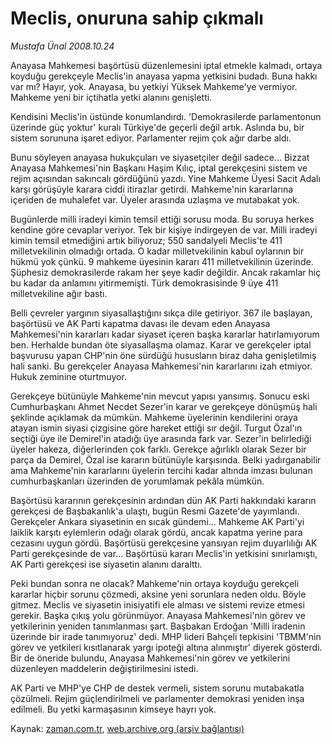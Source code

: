 # Meclis, onuruna sahip çıkmalı

*Mustafa Ünal 2008.10.24*

<tr><td class="metin" colspan="2" style="padding-top: 20px; padding-left: 5px; padding-right: 10px;">Anayasa Mahkemesi başörtüsü düzenlemesini iptal etmekle kalmadı, ortaya koyduğu gerekçeyle Meclis'in anayasa yapma yetkisini budadı. Buna hakkı var mı? Hayır, yok. Anayasa, bu yetkiyi Yüksek Mahkeme'ye vermiyor. Mahkeme yeni bir içtihatla yetki alanını genişletti.</td></tr><tr><td class="metin" colspan="2" style="padding-top: 20px; padding-left: 5px; padding-right: 10px;"><p>Kendisini Meclis'in üstünde konumlandırdı. 'Demokrasilerde parlamentonun üzerinde güç yoktur' kuralı Türkiye'de geçerli değil artık. Aslında bu, bir sistem sorununa işaret ediyor. Parlamenter rejim çok ağır darbe aldı. 
<p>Bunu söyleyen anayasa hukukçuları ve siyasetçiler değil sadece... Bizzat Anayasa Mahkemesi'nin Başkanı Haşim Kılıç, iptal gerekçesini sistem ve rejim açısından sakıncalı gördüğünü yazdı. Yine Mahkeme Üyesi Sacit Adalı karşı görüşüyle karara ciddi itirazlar getirdi. Mahkeme'nin kararlarına içeriden de muhalefet var. Üyeler arasında uzlaşma ve mutabakat yok. 
<p>Bugünlerde milli iradeyi kimin temsil ettiği sorusu moda. Bu soruya herkes kendine göre cevaplar veriyor. Tek bir kişiye indirgeyen de var. Milli iradeyi kimin temsil etmediğini artık biliyoruz; 550 sandalyeli Meclis'te 411 milletvekilinin olmadığı ortada. O kadar milletvekilinin kabul oylarının bir hükmü yok çünkü. 9 mahkeme üyesinin kararı 411 milletvekilinin üzerinde. Şüphesiz demokrasilerde rakam her şeye kadir değildir. Ancak rakamlar hiç bu kadar da anlamını yitirmemişti. Türk demokrasisinde 9 üye 411 milletvekiline ağır bastı. 
<p>Belli çevreler yargının siyasallaştığını sıkça dile getiriyor. 367 ile başlayan, başörtüsü ve AK Parti kapatma davası ile devam eden Anayasa Mahkemesi'nin kararları kadar siyaset içeren başka kararlar hatırlamıyorum ben. Herhalde bundan öte siyasallaşma olamaz. Karar ve gerekçeler iptal başvurusu yapan CHP'nin öne sürdüğü hususların biraz daha genişletilmiş hali sanki. Bu gerekçeler Anayasa Mahkemesi'nin kararlarını izah etmiyor. Hukuk zeminine oturtmuyor. 
<p>Gerekçeye bütünüyle Mahkeme'nin mevcut yapısı yansımış. Sonucu eski Cumhurbaşkanı Ahmet Necdet Sezer'in karar ve gerekçeye dönüşmüş hali şeklinde açıklamak da mümkün. Mahkeme üyelerinin kendilerini oraya atayan ismin siyasi çizgisine göre hareket ettiği sır değil. Turgut Özal'ın seçtiği üye ile Demirel'in atadığı üye arasında fark var. Sezer'in belirlediği üyeler hakeza, diğerlerinden çok farklı. Gerekçe ağırlıklı olarak Sezer bir parça da Demirel, Özal ise kararın bütünüyle karşısında. Belki yadırganabilir ama Mahkeme'nin kararlarını üyelerin tercihi kadar altında imzası bulunan cumhurbaşkanları üzerinden de yorumlamak pekâla mümkün. 
<p>Başörtüsü kararının gerekçesinin ardından dün AK Parti hakkındaki kararın gerekçesi de Başbakanlık'a ulaştı, bugün Resmi Gazete'de yayımlandı. Gerekçeler Ankara siyasetinin en sıcak gündemi... Mahkeme AK Parti'yi laiklik karşıtı eylemlerin odağı olarak gördü, ancak kapatma yerine para cezasını uygun gördü. Başörtüsü gerekçesine yansıyan rejim duyarlılığı AK Parti gerekçesinde de var... Başörtüsü kararı Meclis'in yetkisini sınırlamıştı, AK Parti gerekçesi ise siyasetin alanını daralttı. 
<p>Peki bundan sonra ne olacak? Mahkeme'nin ortaya koyduğu gerekçeli kararlar hiçbir sorunu çözmedi, aksine yeni sorunlara neden oldu. Böyle gitmez. Meclis ve siyasetin inisiyatifi ele alması ve sistemi revize etmesi gerekir. Başka çıkış yolu görünmüyor. Anayasa Mahkemesi'nin görev ve yetkilerinin yeniden tanımlanması şart. Başbakan Erdoğan 'Milli iradenin üzerinde bir irade tanımıyoruz' dedi. MHP lideri Bahçeli tepkisini 'TBMM'nin görev ve yetkileri kısıtlanarak yargı ipoteği altına alınmıştır' diyerek gösterdi. Bir de öneride bulundu, Anayasa Mahkemesi'nin görev ve yetkilerini düzenleyen maddelerin değiştirilmesini istedi. 
<p>AK Parti ve MHP'ye CHP de destek vermeli, sistem sorunu mutabakatla çözülmeli. Rejim güçlendirilmeli ve parlamenter demokrasi yeniden inşa edilmeli. Bu yetki karmaşasının kimseye hayrı yok. <br/></p></p></p></p></p></p></p></p></td></tr>

Kaynak: [zaman.com.tr](http://zaman.com.tr/yazar.do?yazino=752759), [web.archive.org (arşiv bağlantısı)](http://web.archive.org/web/20081025083449/http://zaman.com.tr:80/yazar.do?yazino=752759)
